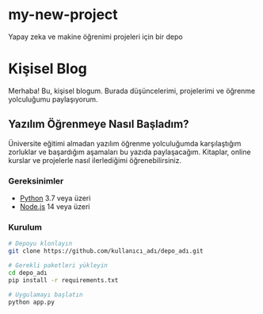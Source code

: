 # my-new-project
Yapay zeka ve makine öğrenimi projeleri için bir depo
# Kişisel Blog

Merhaba! Bu, kişisel blogum. Burada düşüncelerimi, projelerimi ve öğrenme yolculuğumu paylaşıyorum.

## Yazılım Öğrenmeye Nasıl Başladım?

Üniversite eğitimi almadan yazılım öğrenme yolculuğumda karşılaştığım zorluklar ve başardığım aşamaları bu yazıda paylaşacağım. Kitaplar, online kurslar ve projelerle nasıl ilerlediğimi öğrenebilirsiniz.


### Gereksinimler

- [Python](https://www.python.org/downloads/) 3.7 veya üzeri
- [Node.js](https://nodejs.org/en/download/) 14 veya üzeri

### Kurulum

```bash
# Depoyu klonlayın
git clone https://github.com/kullanıcı_adı/depo_adı.git

# Gerekli paketleri yükleyin
cd depo_adı
pip install -r requirements.txt

# Uygulamayı başlatın
python app.py
